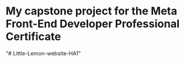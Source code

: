 # My capstone project for the Meta Front-End Developer Professional Certificate
"# Little-Lemon-website-HA1" 

